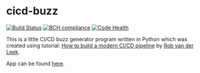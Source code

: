 # cicd-buzz
[![Build Status](https://travis-ci.org/omordach/cicd-buzz.svg?branch=master)](https://travis-ci.org/omordach/cicd-buzz) [![BCH compliance](https://bettercodehub.com/edge/badge/omordach/cicd-buzz?branch=master)](https://bettercodehub.com/) [![Code Health](https://landscape.io/github/omordach/cicd-buzz/master/landscape.svg?style=flat)](https://landscape.io/github/omordach/cicd-buzz/master)

This is a little CI/CD buzz generator program written in Python which was created using tutorial: [How to build a modern CI/CD pipeline](https://medium.com/bettercode/how-to-build-a-modern-ci-cd-pipeline-5faa01891a5b) by [Rob van der Leek](https://medium.com/@robvanderleek?source=post_header_lockup).

App can be found [here](https://hidden-sands-75252.herokuapp.com/).
 
